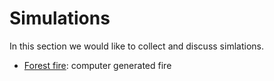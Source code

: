 # Simulations

In this section we would like to collect and discuss simlations.

- [Forest fire](Forest%20Fire): computer generated fire
